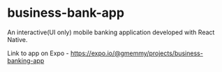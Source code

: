 # business-bank-app
An interactive(UI only) mobile banking application developed with React Native.

Link to app on Expo - https://expo.io/@gmemmy/projects/business-banking-app
